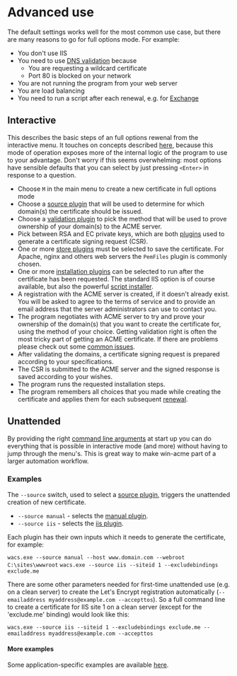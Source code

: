 ﻿---
sidebar: manual
---

# Advanced use
The default settings works well for the most common use case, but there are many 
reasons to go for full options mode. For example:
- You don't use IIS
- You need to use [DNS validation](/reference/plugins/validation/dns) because
	- You are requesting a wildcard certificate
	- Port 80 is blocked on your network
- You are not running the program from your web server
- You are load balancing
- You need to run a script after each renewal, e.g. for [Exchange](/manual/advanced-use/examples/exchange)

## Interactive
This describes the basic steps of an full options rewenal from the interactive menu. It touches 
on concepts described [here](/reference/plugins/), because this mode of operation 
exposes more of the internal logic of the program to use to your advantage. Don't worry if
this seems overwhelming: most options have sensible defaults that you can select by just 
pressing `<Enter>` in response to a question.

- Choose `M` in the main menu to create a new certificate in full options mode
- Choose a [source plugin](/reference/plugins/source/) that will be used 
  to determine for which domain(s) the certificate should be issued.
- Choose a [validation plugin](/reference/plugins/validation/) to pick the
  method that will be used to prove ownership of your domain(s) to the ACME server.
- Pick between RSA and EC private keys, which are both [plugins](/reference/plugins/csr/) 
  used to generate a certificate signing request (CSR).
- One or more [store plugins](/reference/plugins/store/) must be selected to save
  the certificate. For Apache, nginx and others web servers the `PemFiles` plugin is commonly 
  chosen.
- One or more [installation plugins](/reference/plugins/installation/) can be selected 
  to run after the certificate has been requested. The standard IIS option is of course available, 
  but also the powerful [script installer](/reference/plugins/installation/script).
- A registration with the ACME server is created, if it doesn't already exist. You will be 
  asked to agree to the terms of service and to provide an email address that the server 
  administrators can use to contact you.
- The program negotiates with ACME server to try and prove your ownership of the domain(s) that you want to 
  create the certificate for, using the method of your choice. Getting validation right is often the most tricky 
  part of getting an ACME certificate. If there are problems please check out some 
  [common issues](/manual/validation-problems).
- After validating the domains, a certificate signing request is prepared according to 
  your specifications.
- The CSR is submitted to the ACME server and the signed response is saved according to your wishes.
- The program runs the requested installation steps.
- The program remembers all choices that you made while creating the certificate and applies them 
for each subsequent [renewal](/manual/automatic-renewal).

## Unattended
By providing the right [command line arguments](/reference/cli) at start up you can do 
everything that is possible in interactive mode (and more) without having to jump through the menu's.
This is great way to make win-acme part of a larger automation workflow.

### Examples
The `--source` switch, used to select a [source plugin](/reference/plugins/source/), 
triggers the unattended creation of new certificate.

- `--source manual` - selects the [manual plugin](/reference/plugins/source/manual).
- `--source iis` - selects the [iis plugin](/reference/plugins/source/iis).

Each plugin has their own inputs which it needs to generate the certificate, for example:

```wacs.exe --source manual --host www.domain.com --webroot C:\sites\wwwroot```
```wacs.exe --source iis --siteid 1 --excludebindings exclude.me```

There are some other parameters needed for first-time unattended use (e.g. on a clean server) 
to create the Let's Encrypt registration automatically (```--emailaddress myaddress@example.com --accepttos```). 
So a full command line to create a certificate for IIS site 1 on a clean server (except for 
the 'exclude.me' binding) would look like this:

```wacs.exe --source iis --siteid 1 --excludebindings exclude.me --emailaddress myaddress@example.com --accepttos```

#### More examples
Some application-specific examples are available [here](/manual/advanced-use/examples).
